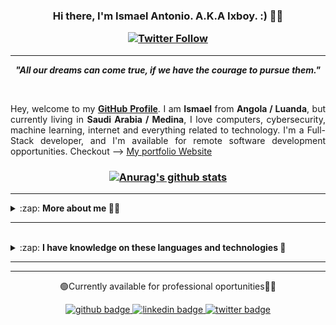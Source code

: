 <h3 align="center">Hi there, I'm Ismael Antonio. A.K.A Ixboy. :) 🙋‍♂️

[![Twitter Follow](https://img.shields.io/twitter/follow/ismaelixboy?color=1DA1F2&logo=twitter&style=for-the-badge)](https://twitter.com/ismaelixboy)
 <br/> 
<!-- <img src="https://enbl0gap0kgc5ji.m.pipedream.net"> -->
</h3>
<hr>
<p align="center"><i><strong>"All our dreams can come true, if we have the courage to pursue them."</strong></i></p>
<br/>

<p align="justify"> Hey, welcome to my <b><a href="https://github.com/ixboy">GitHub Profile</a></b>. I am <b>Ismael</b> from <b>Angola / Luanda</b>, but currently living in <b>Saudi Arabia / Medina</b>, I love computers, cybersecurity, machine learning, internet and everything related to technology.
   I'm a Full-Stack developer, and I'm available for remote software development opportunities. Checkout --> <a href="https://ismaelixboy.me/">My portfolio Website</a><p>
  
  <h3 align="center">
  
  [![Anurag's github stats](https://github-readme-stats.vercel.app/api?username=ixboy&show_icons=true&theme=algolia)](https://github.com/anuraghazra/github-readme-stats)
  
  </h3>
  
<hr>

<details>

  <summary>:zap: <strong>More about me 🙋‍♂️</strong></summary>
  <br>
  <p align="justify">I see you want to know more about me, right?...😁  </p><br>
  
  - 📫 Awesome, you can contact me at: ismaelixboy@gmail.com
  - ⚡ Also, please checkout my [Portfolio Website](https://www.ismaelixboy.me)


   <img height=300 width=320 align="right" src="http://s.4cdn.org/image/title/105.gif" alt="gif">

   **My hobbies**
   - Cycling
   - parkour and back flips
   - Coding 👨‍💻
   - Exercising 🏃‍♂️

   **Fun facts**
   - I can do front and back flips just like it's done in kung-fu movies⚡
   - I am addicted to eating Bread.

  **I am currently**
   - 👯 looking to collaborate with other content creators and curious people who enjoy coding and different technologies.
   - Working with Ruby on Rails projects.
   - 📖 Reading more Arabic books.
   - I recently got my Arabic Linguistic Qualification Diploma from the Islamic University of Medina / Saudi Arabia🏫.

   **🥅 2022 goals:**
   - Contribute to Open Source projects.
   - increase my knowledge in programming and cyber security.
   - be more creative.
   - Learn a new human speaking Language.

</details>
<hr>
<br>
<details>
  <summary>:zap: <strong>I have knowledge on these languages and technologies 🧠</strong></summary>
  <br>

  <p><strong>Human languages:</strong></p>

  - Portuguese
  - English
  - Arabic
  - Lingala
  <br>
  
  <p><strong> ⚡ Programming languages and technologies:</strong></p>
  
<img align="left" alt="Visual Studio Code" width="26px" src="https://raw.githubusercontent.com/github/explore/80688e429a7d4ef2fca1e82350fe8e3517d3494d/topics/visual-studio-code/visual-studio-code.png" />
<img align="left" alt="Sass" width="26px" src="https://raw.githubusercontent.com/github/explore/80688e429a7d4ef2fca1e82350fe8e3517d3494d/topics/sass/sass.png" />
<img height="35" src="https://raw.githubusercontent.com/github/explore/80688e429a7d4ef2fca1e82350fe8e3517d3494d/topics/ruby/ruby.png" alt="Ruby">
<img height="35" src="https://raw.githubusercontent.com/github/explore/80688e429a7d4ef2fca1e82350fe8e3517d3494d/topics/rails/rails.png" alt="Rails">
<img height="35" src="https://raw.githubusercontent.com/github/explore/80688e429a7d4ef2fca1e82350fe8e3517d3494d/topics/terminal/terminal.png" alt="Terminal">
<img height="35" src="https://raw.githubusercontent.com/github/explore/80688e429a7d4ef2fca1e82350fe8e3517d3494d/topics/docker/docker.png" alt="Docker">

![HTML5](https://img.shields.io/badge/-HTML5-E34F26?style=flat-square&logo=html5&logoColor=white)
![CSS3](https://img.shields.io/badge/-CSS3-1572B6?style=flat-square&logo=css3)
![Bootstrap](https://img.shields.io/badge/-Bootstrap-563D7C?style=flat-square&logo=bootstrap)
![JavaScript](https://img.shields.io/badge/-JavaScript-black?style=flat-square&logo=javascript)
![Git](https://img.shields.io/badge/-Git-black?style=flat-square&logo=git)
![GitHub](https://img.shields.io/badge/-GitHub-181717?style=flat-square&logo=github)


</details>
<hr>
<hr>
<p align="center">🟢Currently available for professional oportunities👨‍💻</p>
<p align="center">
  <a href="https://github.com/ixboy">
    <img src="https://img.shields.io/github/followers/ixboy?color=%23181717&label=ixboy&logo=github&logoColor=%23181717&style=for-the-badge" alt="github badge">
  </a>
  <a href="https://www.linkedin.com/in/ismaelantonio/">
    <img src="https://img.shields.io/badge/ismael-antonio?style=for-the-badge&logo=linkedin&logoColor=0077B5" alt="linkedin badge">
  </a>
  <a href="https://twitter.com/ismaelixboy">
    <img src="https://img.shields.io/twitter/follow/ismaelixboy?color=%231DA1F2&label=FOLLOW&logo=twitter&style=for-the-badge" alt="twitter badge">
  </a>
</p>
